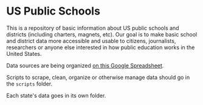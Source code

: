 US Public Schools
================

This is a repository of basic information about US public schools and districts (including charters, magnets, etc). Our goal is to make basic school and district data more accessible and usable to citizens, journalists, researchers or anyone else interested in how public education works in the United States.

Data sources are being organized [on this Google Spreadsheet](https://docs.google.com/spreadsheet/ccc?key=0AgZ0ZPmeMXDkdDB4U3dGZ0hMcnpDTXdrNUhWMHgtOEE&usp=drive_web).

Scripts to scrape, clean, organize or otherwise manage data should go in the `scripts` folder.

Each state's data goes in its own folder.